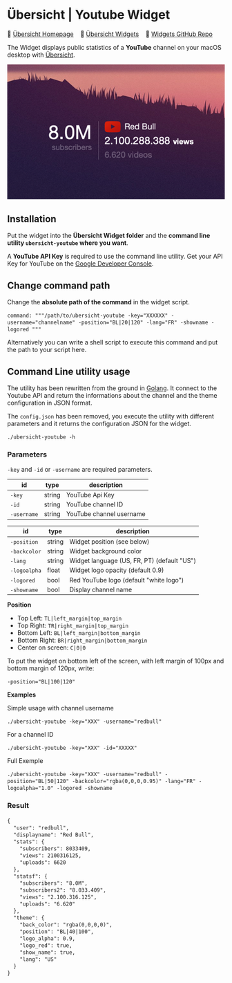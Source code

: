 Übersicht | Youtube Widget
=================
:closed_book: [Übersicht Homepage](http://tracesof.net/uebersicht/)
&nbsp;&nbsp;&nbsp;:pushpin: [Übersicht Widgets](http://tracesof.net/uebersicht-widgets/)
&nbsp;&nbsp;&nbsp;:page_facing_up: [Widgets GitHub Repo](https://github.com/felixhageloh/uebersicht-widgets)

The Widget displays public statistics of a __YouTube__ channel on your macOS desktop with [Übersicht](http://tracesof.net/uebersicht/).

![Youtube Übersicht Widget](./screenshot.png)

## Installation

Put the widget into the __Übersicht Widget folder__ and the __command line utility `ubersicht-youtube` where you want__.

A **YouTube API Key** is required to use the command line utility. Get your API Key for YouTube on the [Google Developer Console](https://console.developers.google.com).

## Change command path
Change the __absolute path of the command__ in the widget script.
```
command: """/path/to/ubersicht-youtube -key="XXXXXX" -username="channelname" -position="BL|20|120" -lang="FR" -showname -logored """
```

Alternatively you can write a shell script to execute this command and put the path to your script here.

## Command Line utility usage

The utility has been rewritten from the ground in [Golang](https://golang.org). It connect to the Youtube API and return the informations about the channel and the theme configuration in JSON format.

The `config.json` has been removed, you execute the utility with different parameters and it returns the configuration JSON for the widget.

```
./ubersicht-youtube -h
```

### Parameters

`-key` and `-id` or `-username` are required parameters.

| id | type | description |
| --- | --- | --- |
|   `-key`     | string  | YouTube Api Key          |
|   `-id`      | string  | YouTube channel ID       |
|  `-username` | string  | YouTube channel username |

| id | type | description |
| --- | --- | --- |
|  `-position` | string | Widget position (see below) |
| `-backcolor` | string | Widget background color |
| `-lang` |  string | Widget language (US, FR, PT) (default "US") |
| `-logoalpha` | float | Widget logo opacity (default 0.9) |
|  `-logored` | bool |    	Red YouTube logo (default "white logo")
|  `-showname` | bool | Display channel name |

**Position**

- Top Left:  ```TL|left_margin|top_margin```
- Top Right: ```TR|right_margin|top_margin```
- Bottom Left: ```BL|left_margin|bottom_margin```
- Bottom Right: ```BR|right_margin|bottom_margin```
- Center on screen: ```C|0|0```

To put the widget on bottom left of the screen, with left margin of 100px and bottom margin of 120px, write:

```
-position="BL|100|120"
```

**Examples**

Simple usage with channel username
```
./ubersicht-youtube -key="XXX" -username="redbull"
```
For a channel ID
```
./ubersicht-youtube -key="XXX" -id="XXXXX"
```

Full Exemple
```
./ubersicht-youtube -key="XXX" -username="redbull" -position="BL|50|120" -backcolor="rgba(0,0,0,0.95)" -lang="FR" -logoalpha="1.0" -logored -showname
```

### Result

```
{
  "user": "redbull",
  "displayname": "Red Bull",
  "stats": {
    "subscribers": 8033409,
    "views": 2100316125,
    "uploads": 6620
  },
  "statsf": {
    "subscribers": "8.0M",
    "subscribers2": "8.033.409",
    "views": "2.100.316.125",
    "uploads": "6.620"
  },
  "theme": {
    "back_color": "rgba(0,0,0,0)",
    "position": "BL|40|100",
    "logo_alpha": 0.9,
    "logo_red": true,
    "show_name": true,
    "lang": "US"
  }
}
```


